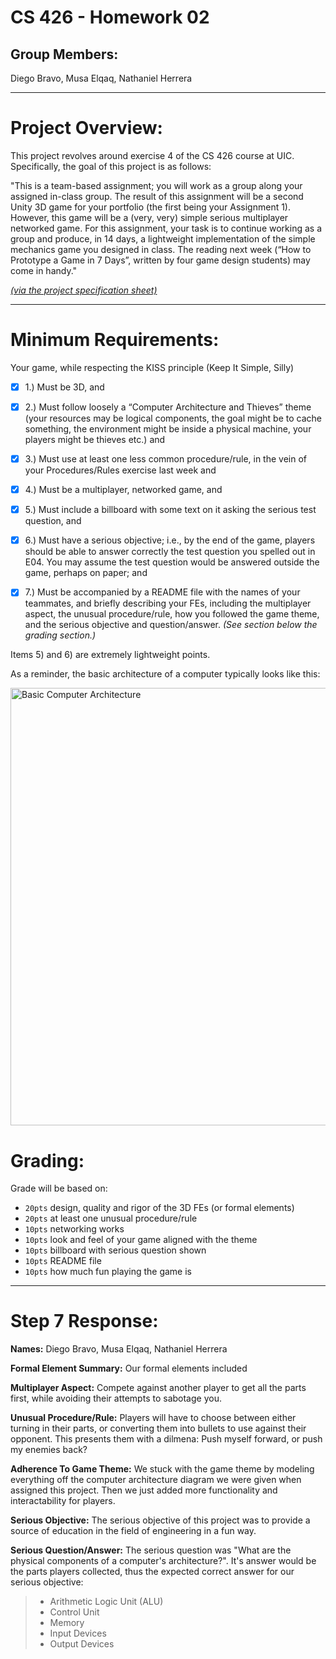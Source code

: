 # CS 426 - Homework 02

## Group Members:
Diego Bravo, Musa Elqaq, Nathaniel Herrera

----
# Project Overview:

This project revolves around exercise 4 of the CS 426 course at UIC.  Specifically, the goal of this project is as follows:

"This is a team-based assignment; you will work as a group along your assigned in-class group.  The result of this assignment will be a second Unity 3D game for your portfolio (the first being your Assignment 1). However, this game will be a (very, very) simple serious multiplayer networked game. For this assignment, your task is to continue working as a group and produce, in 14 days, a lightweight implementation of the simple mechanics game you designed in class. The reading next week (“How to Prototype a Game in 7 Days”, written by four game design students) may come in handy."

*[(via the project specification sheet)](https://docs.google.com/document/u/1/d/e/2PACX-1vRvnadYfHlk9rQSe9c8O7XEtAE2H5ivOPYtXa8XE8kKQnLCAeDaiRUcVDzPZUda2HLJSB-kuLp56zCx/pub)*

----

# Minimum Requirements:

Your game, while respecting the KISS principle (Keep It Simple, Silly)

- [x] 1.) Must be 3D, and

- [x] 2.) Must follow loosely a “Computer Architecture and Thieves” theme (your resources may be logical components, the goal might be to cache something, the environment might be inside a physical machine, your players might be thieves etc.) and

- [x] 3.) Must use at least one less common procedure/rule, in the vein of your Procedures/Rules exercise last week and

- [x] 4.) Must be a multiplayer, networked game, and

- [x] 5.) Must include a billboard with some text on it asking the serious test question, and

- [x] 6.) Must have a serious objective; i.e., by the end of the game, players should be able to answer correctly the test question you spelled out in E04. You may assume the test question would be answered outside the game, perhaps on paper; and

- [x] 7.) Must be accompanied by a README file with the names of your teammates, and briefly describing your FEs, including the multiplayer aspect, the unusual procedure/rule, how you followed the game theme, and the serious objective and question/answer. *(See section below the grading section.)*


Items 5) and 6) are extremely lightweight points.

As a reminder, the basic architecture of a computer typically looks like this:

<img width="700" alt="Basic Computer Architecture" src="https://github.com/user-attachments/assets/68fedc9b-958a-419b-861f-773030f9c342">

# Grading:

Grade will be based on:
- `20pts` design, quality and rigor of the 3D FEs (or formal elements)
- `20pts` at least one unusual procedure/rule
- `10pts` networking works
- `10pts` look and feel of your game aligned with the theme
- `10pts` billboard with serious question shown
- `10pts` README file
- `10pts` how much fun playing the game is

----

# Step 7 Response:
**Names:** Diego Bravo, Musa Elqaq, Nathaniel Herrera

**Formal Element Summary:**
Our formal elements included

**Multiplayer Aspect:**
Compete against another player to get all the parts first, while avoiding their attempts to sabotage you.

**Unusual Procedure/Rule:**
Players will have to choose between either turning in their parts, or converting them into bullets to use against their opponent.  This presents
them with a dilmena: Push myself forward, or push my enemies back?

**Adherence To Game Theme:**
We stuck with the game theme by modeling everything off the computer architecture diagram we were given when assigned this project.  Then we just added
more functionality and interactability for players.

**Serious Objective:**
The serious objective of this project was to provide a source of education in the field of engineering in a fun way.

**Serious Question/Answer:**
The serious question was "What are the physical components of a computer's architecture?".
It's answer would be the parts players collected, thus the expected correct answer for our serious objective: 
> - Arithmetic Logic Unit (ALU)
> - Control Unit
> - Memory
> - Input Devices
> - Output Devices
